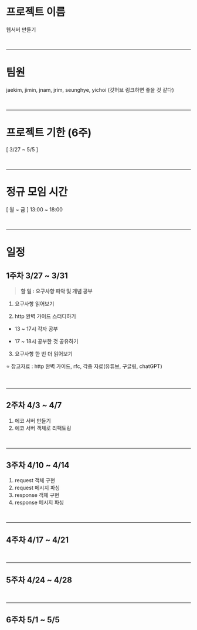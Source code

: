 # 프로젝트 이름
웹서버 만들기

<br>

***

# 팀원
jaekim, jimin, jnam, jrim, seunghye, yichoi
(깃허브 링크하면 좋을 것 같다)

<br>

***

# 프로젝트 기한 (6주)
[ 3/27 ~ 5/5 ]

<br>

***

# 정규 모임 시간
[ 월 ~ 금 ] 13:00 ~ 18:00

<br>

***

# 일정

## 1주차 3/27 ~ 3/31
  
> **할 일 : 요구사항 파악 및 개념 공부**

1. 요구사항 읽어보기

2. http 완벽 가이드 스터디하기
* 13 ~ 17시 각자 공부

* 17 ~ 18시 공부한 것 공유하기

3. 요구사항 한 번 더 읽어보기

⭐️ 참고자료 : http 완벽 가이드, rfc, 각종 자료(유튜브, 구글링, chatGPT)
   
<br>

***

## 2주차 4/3 ~ 4/7

1. 에코 서버 만들기
2. 에코 서버 객체로 리팩토링

<br>

***

## 3주차 4/10 ~ 4/14

1. request 객체 구현
2. request 메시지 파싱
3. response 객체 구현
4. response 메시지 파싱

<br>

***

## 4주차 4/17 ~ 4/21

<br>

***


## 5주차 4/24 ~ 4/28

<br>

***

## 6주차 5/1 ~ 5/5